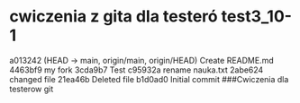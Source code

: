 # cwiczenia z gita dla testeró test3_10-1
a013242 (HEAD -> main, origin/main, origin/HEAD) Create README.md
4463bf9 my fork
3cda9b7 Test
c95932a rename nauka.txt
2abe624 changed file
21ea46b Deleted file
b1d0ad0 Initial commit
###Cwiczenia dla testerow git